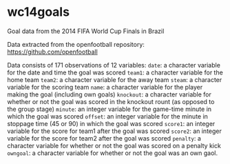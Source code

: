 wc14goals
=========

Goal data from the 2014 FIFA World Cup Finals in Brazil

Data extracted from the openfootball repository: https://github.com/openfootball

Data consists of 171 observations of 12 variables:
`date`: a character variable for the date and time the goal was scored
`team1`: a character variable for the home team
`team2`: a character variable for the away team
`steam`: a character variable for the scoring team
`name`: a character variable for the player making the goal (including own goals)
`knockout`: a character variable for whether or not the goal was scored in the knockout rount (as opposed to the group stage)
`minute`: an integer variable for the game-time minute in which the goal was scored
`offset`: an integer variable for the minute in stoppage time (45 or 90) in which the goal was scored
`score1`: an integer variable for the score for team1 after the goal was scored
`score2`: an integer variable for the score for team2 after the goal was scored
`penalty`: a character variable for whether or not the goal was scored on a penalty kick
`owngoal`: a character variable for whether or not the goal was an own gaol.


